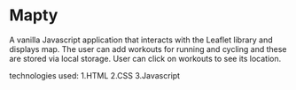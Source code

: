# Mapty
A vanilla Javascript application that interacts with the Leaflet library and displays map.
The user can add workouts for running and cycling and these are stored via local storage.
User can click on workouts to see its location.

technologies used:
1.HTML
2.CSS
3.Javascript
